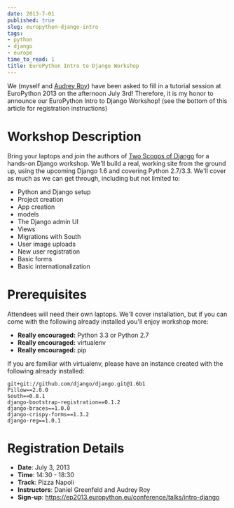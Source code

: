```yaml
---
date: 2013-7-01
published: true
slug: europython-django-intro
tags:
- python
- django
- europe
time_to_read: 1
title: EuroPython Intro to Django Workshop
---
```


We (myself and [Audrey Roy](https://www.codemakesmehappy.com/)) have been asked to
fill in a tutorial session at EuroPython 2013 on the afternoon July 3rd!
Therefore, it is my honor to announce our EuroPython Intro to Django
Workshop! (see the bottom of this article for registration instructions)

Workshop Description
====================

Bring your laptops and join the authors of [Two Scoops of
Django](https://twoscoopspress.org/products/two-scoops-of-django-1-5) for a hands-on Django workshop.
We'll build a real, working site from the ground up, using the upcoming
Django 1.6 and covering Python 2.7/3.3. We'll cover as much as we can
get through, including but not limited to:

-   Python and Django setup
-   Project creation
-   App creation
-   models
-   The Django admin UI
-   Views
-   Migrations with South
-   User image uploads
-   New user registration
-   Basic forms
-   Basic internationalization

Prerequisites
=============

Attendees will need their own laptops. We'll cover installation, but if
you can come with the following already installed you'll enjoy workshop
more:

-   **Really encouraged:** Python 3.3 or Python 2.7
-   **Really encouraged:** virtualenv
-   **Really encouraged:** pip

If you are familiar with virtualenv, please have an instance created
with the following already installed:

    git+git://github.com/django/django.git@1.6b1
    Pillow==2.0.0
    South==0.8.1
    django-bootstrap-registration==0.1.2
    django-braces==1.0.0
    django-crispy-forms==1.3.2
    django-reg==1.0.1 

Registration Details
====================

-   **Date**: July 3, 2013
-   **Time**: 14:30 - 18:30
-   **Track**: Pizza Napoli
-   **Instructors**: Daniel Greenfeld and Audrey Roy
-   **Sign-up**:
    <https://ep2013.europython.eu/conference/talks/intro-django>
